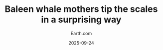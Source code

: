 ---
layout: default
title: Baleen whale mothers tip the scales in a surprising way
link: "https://www.earth.com/news/baleen-whale-mothers-tip-the-scales-in-a-surprising-way/"
subtitle: Earth.com
date: 2025-09-24
---